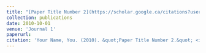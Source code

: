```yaml
---
title: "[Paper Title Number 2](https://scholar.google.ca/citations?user=6N2hANkAAAAJ&hl=en)"
collection: publications
date: 2010-10-01
venue: 'Journal 1'
paperurl: 
citation: 'Your Name, You. (2010). &quot;Paper Title Number 2.&quot; <i>Journal 1</i>. 1(2).'
---
```

